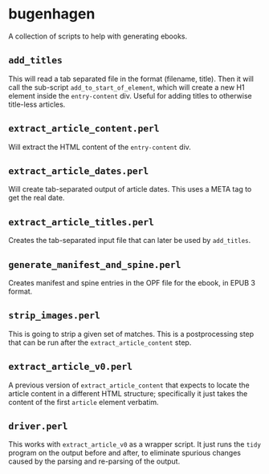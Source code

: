 # bugenhagen

A collection of scripts to help with generating ebooks.

## `add_titles`

This will read a tab separated file in the format (filename, title).
Then it will call the sub-script `add_to_start_of_element`, which will create
a new H1 element inside the `entry-content` div.
Useful for adding titles to otherwise title-less articles.

## `extract_article_content.perl`

Will extract the HTML content of the `entry-content` div.

## `extract_article_dates.perl`

Will create tab-separated output of article dates.  This uses a META tag
to get the real date.

## `extract_article_titles.perl`

Creates the tab-separated input file that can later be used by `add_titles`.

## `generate_manifest_and_spine.perl`

Creates manifest and spine entries in the OPF file for the ebook, in EPUB 3
format.

## `strip_images.perl`

This is going to strip a given set of matches.  This is a postprocessing step
that can be run after the `extract_article_content` step.

## `extract_article_v0.perl`

A previous version of `extract_article_content` that expects to locate 
the article content in a different HTML structure; specifically it just takes
the content of the first `article` element verbatim.

## `driver.perl`

This works with `extract_article_v0` as a wrapper script.  It just runs the
`tidy` program on the output before and after, to eliminate spurious changes
caused by the parsing and re-parsing of the output.
